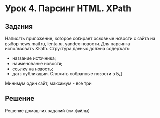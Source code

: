 # Урок 4. Парсинг HTML. XPath

## Задания

Написать приложение, которое собирает основные новости с сайта на выбор news.mail.ru, lenta.ru, yandex-новости. Для парсинга использовать XPath. Структура данных должна содержать:
- название источника;
- наименование новости;
- ссылку на новость;
- дата публикации.
Сложить собранные новости в БД

Минимум один сайт, максимум - все три


## Решение

Решение домашних заданий (см.файлы)
